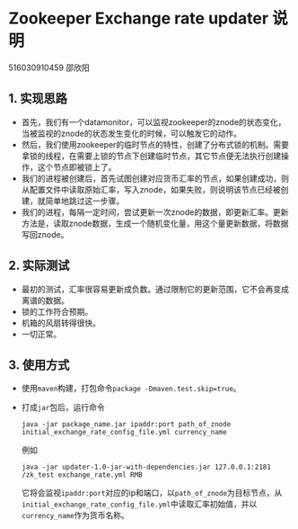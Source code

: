 # Zookeeper Exchange rate updater 说明

516030910459 邵欣阳

## 1. 实现思路

* 首先，我们有一个datamonitor，可以监视zookeeper的znode的状态变化，当被监视的znode的状态发生变化的时候，可以触发它的动作。
* 然后，我们使用zookeeper的临时节点的特性，创建了分布式锁的机制。需要拿锁的线程，在需要上锁的节点下创建临时节点，其它节点便无法执行创建操作，这个节点即被锁上了。
* 我们的进程被创建后，首先试图创建对应货币汇率的节点，如果创建成功，则从配置文件中读取原始汇率，写入znode，如果失败，则说明该节点已经被创建，就简单地跳过这一步骤。
* 我们的进程，每隔一定时间，尝试更新一次znode的数据，即更新汇率。更新方法是，读取znode数据，生成一个随机变化量，用这个量更新数据，将数据写回znode。

## 2. 实际测试

* 最初的测试，汇率很容易更新成负数。通过限制它的更新范围，它不会再变成离谱的数据。
* 锁的工作符合预期。
* 机箱的风扇转得很快。
* 一切正常。

## 3. 使用方式

* 使用`maven`构建，打包命令`package -Dmaven.test.skip=true`。

* 打成`jar`包后，运行命令

  ```java -jar package_name.jar ipaddr:port path_of_znode initial_exchange_rate_config_file.yml currency_name```

  例如

  ```java -jar updater-1.0-jar-with-dependencies.jar 127.0.0.1:2181 /zk_test exchange_rate.yml RMB```

  它将会监视`ipaddr:port`对应的ip和端口，以`path_of_znode`为目标节点，从`initial_exchange_rate_config_file.yml`中读取汇率初始值，并以`currency_name`作为货币名称。


